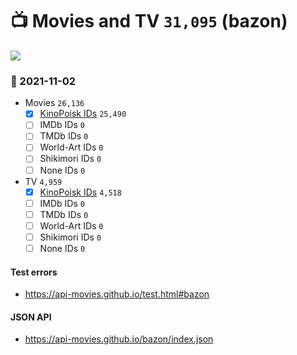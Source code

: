 # :tv: Movies and TV `31,095` (bazon)

<a href="https://API-Movies.github.io"><img src="https://API-Movies.github.io/banner.png?cache"></a>

### :date: 2021-11-02
- Movies `26,136`
  - [x] <a href="https://API-Movies.github.io/bazon/movie_kinopoisk_ids.json">KinoPoisk IDs</a> `25,490`
  - [ ] IMDb IDs `0`
  - [ ] TMDb IDs `0`
  - [ ] World-Art IDs `0`
  - [ ] Shikimori IDs `0`
  - [ ] None IDs `0`
- TV `4,959`
  - [x] <a href="https://API-Movies.github.io/bazon/tv_kinopoisk_ids.json">KinoPoisk IDs</a> `4,518`
  - [ ] IMDb IDs `0`
  - [ ] TMDb IDs `0`
  - [ ] World-Art IDs `0`
  - [ ] Shikimori IDs `0`
  - [ ] None IDs `0`
#### Test errors
- <a href='https://api-movies.github.io/test.html#bazon'>https://api-movies.github.io/test.html#bazon</a>
#### JSON API
- <a href='https://api-movies.github.io/bazon/index.json'>https://api-movies.github.io/bazon/index.json</a>

